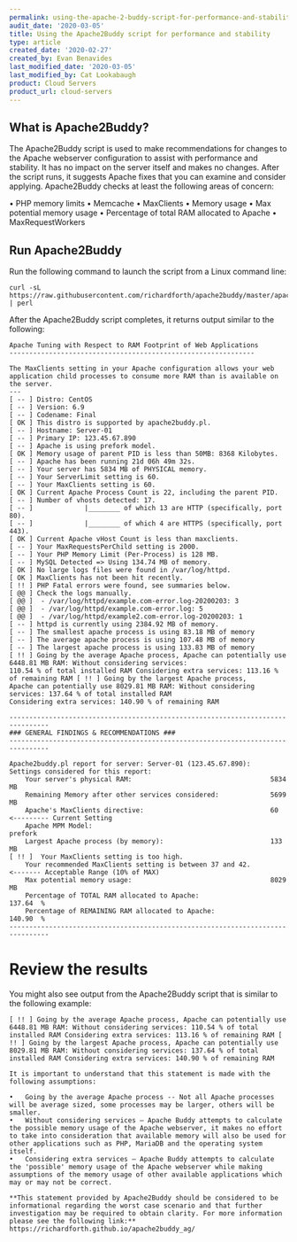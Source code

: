 ```yaml
---
permalink: using-the-apache-2-buddy-script-for-performance-and-stability/
audit_date: '2020-03-05'
title: Using the Apache2Buddy script for performance and stability
type: article
created_date: '2020-02-27'
created_by: Evan Benavides
last_modified_date: '2020-03-05'
last_modified_by: Cat Lookabaugh
product: Cloud Servers
product_url: cloud-servers
---
```


## What is Apache2Buddy?

The Apache2Buddy script is used to make recommendations for changes to the Apache webserver configuration to assist with performance and stability. It has no impact on the server itself and makes no changes. After the script runs, it suggests Apache fixes that you can examine and consider applying. Apache2Buddy checks at least the following areas of concern:

•	PHP memory limits
•	Memcache
•	MaxClients
•	Memory usage
•	Max potential memory usage
•	Percentage of total RAM allocated to Apache
•	MaxRequestWorkers

## Run Apache2Buddy

Run the following command to launch the script from a Linux command line:

```
curl -sL https://raw.githubusercontent.com/richardforth/apache2buddy/master/apache2buddy.pl | perl
```

After the Apache2Buddy script completes, it returns output similar to the following:

```
Apache Tuning with Respect to RAM Footprint of Web Applications
--------------------------------------------------------------

The MaxClients setting in your Apache configuration allows your web application child processes to consume more RAM than is available on the server.
---
[ -- ] Distro: CentOS
[ -- ] Version: 6.9
[ -- ] Codename: Final
[ OK ] This distro is supported by apache2buddy.pl.
[ -- ] Hostname: Server-01
[ -- ] Primary IP: 123.45.67.890
[ -- ] Apache is using prefork model.
[ OK ] Memory usage of parent PID is less than 50MB: 8368 Kilobytes.
[ -- ] Apache has been running 21d 06h 49m 32s.
[ -- ] Your server has 5834 MB of PHYSICAL memory.
[ -- ] Your ServerLimit setting is 60.
[ -- ] Your MaxClients setting is 60.
[ OK ] Current Apache Process Count is 22, including the parent PID.
[ -- ] Number of vhosts detected: 17.
[ -- ]             |________ of which 13 are HTTP (specifically, port 80).
[ -- ]             |________ of which 4 are HTTPS (specifically, port 443).
[ OK ] Current Apache vHost Count is less than maxclients.
[ -- ] Your MaxRequestsPerChild setting is 2000.
[ -- ] Your PHP Memory Limit (Per-Process) is 128 MB.
[ -- ] MySQL Detected => Using 134.74 MB of memory.
[ OK ] No large logs files were found in /var/log/httpd.
[ OK ] MaxClients has not been hit recently.
[ !! ] PHP Fatal errors were found, see summaries below.
[ @@ ] Check the logs manually.
[ @@ ]  - /var/log/httpd/example.com-error.log-20200203: 3
[ @@ ]  - /var/log/httpd/example.com-error.log: 5
[ @@ ]  - /var/log/httpd/example2.com-error.log-20200203: 1
[ -- ] httpd is currently using 2384.92 MB of memory.
[ -- ] The smallest apache process is using 83.18 MB of memory
[ -- ] The average apache process is using 107.48 MB of memory
[ -- ] The largest apache process is using 133.83 MB of memory
[ !! ] Going by the average Apache process, Apache can potentially use 6448.81 MB RAM: Without considering services: 
110.54 % of total installed RAM Considering extra services: 113.16 % of remaining RAM [ !! ] Going by the largest Apache process, 
Apache can potentially use 8029.81 MB RAM: Without considering services: 137.64 % of total installed RAM 
Considering extra services: 140.90 % of remaining RAM

--------------------------------------------------------------------------------
### GENERAL FINDINGS & RECOMMENDATIONS ###
--------------------------------------------------------------------------------

Apache2buddy.pl report for server: Server-01 (123.45.67.890):
Settings considered for this report:
    Your server's physical RAM:                                   5834 MB
    Remaining Memory after other services considered:             5699 MB
    Apache's MaxClients directive:                                60       <--------- Current Setting    
    Apache MPM Model:                                             prefork
    Largest Apache process (by memory):                           133 MB
[ !! ]  Your MaxClients setting is too high.
    Your recommended MaxClients setting is between 37 and 42.              <------- Acceptable Range (10% of MAX)
    Max potential memory usage:                                   8029 MB
    Percentage of TOTAL RAM allocated to Apache:                  137.64  %
    Percentage of REMAINING RAM allocated to Apache:              140.90  %
--------------------------------------------------------------------------------
```

# Review the results

You might also see output from the Apache2Buddy script that is similar to the following example:

```
[ !! ] Going by the average Apache process, Apache can potentially use 6448.81 MB RAM: Without considering services: 110.54 % of total installed RAM Considering extra services: 113.16 % of remaining RAM [ !! ] Going by the largest Apache process, Apache can potentially use 8029.81 MB RAM: Without considering services: 137.64 % of total installed RAM Considering extra services: 140.90 % of remaining RAM

It is important to understand that this statement is made with the following assumptions:

•   Going by the average Apache process -- Not all Apache processes will be average sized, some processes may be larger, others will be smaller.
•   Without considering services – Apache Buddy attempts to calculate the possible memory usage of the Apache webserver, it makes no effort to take into consideration that available memory will also be used for other applications such as PHP, MariaDB and the operating system itself.
•   Considering extra services – Apache Buddy attempts to calculate the 'possible' memory usage of the Apache webserver while making assumptions of the memory usage of other available applications which may or may not be correct.

**This statement provided by Apache2Buddy should be considered to be informational regarding the worst case scenario and that further investigation may be required to obtain clarity. For more information please see the following link:**
https://richardforth.github.io/apache2buddy_ag/
```
